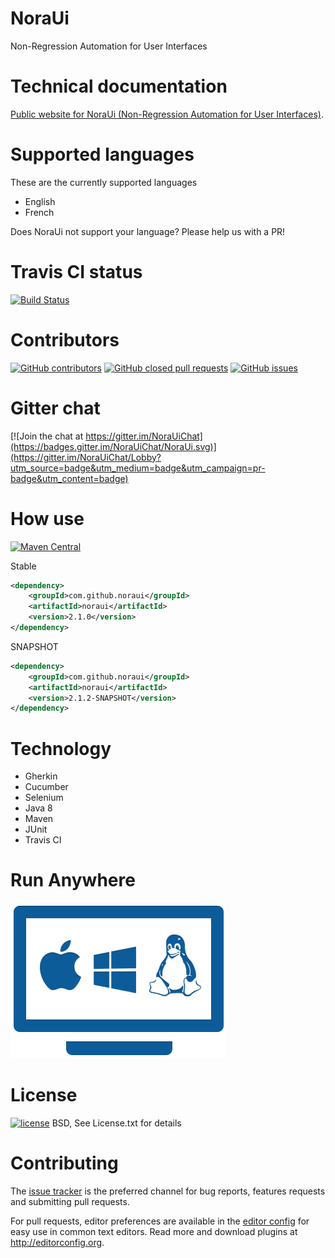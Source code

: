 # NoraUi
Non-Regression Automation for User Interfaces

# Technical documentation

[Public website for NoraUi (Non-Regression Automation for User Interfaces)](https://noraui.github.io/).

# Supported languages

These are the currently supported languages

* English
* French

Does NoraUi not support your language? Please help us with a PR!

# Travis CI status
[![Build Status](https://travis-ci.org/NoraUi/NoraUi.svg?branch=master)](https://travis-ci.org/NoraUi/NoraUi)

# Contributors

[![GitHub contributors](https://img.shields.io/github/contributors/NoraUi/NoraUi.svg)](https://github.com/NoraUi/NoraUi/graphs/contributors)
[![GitHub closed pull requests](https://img.shields.io/github/issues-pr-raw/NoraUi/NoraUi.svg)](https://github.com/NoraUi/NoraUi/pulls)
[![GitHub issues](https://img.shields.io/github/issues-raw/NoraUi/NoraUi.svg?style=plastic)](https://github.com/NoraUi/NoraUi/issues)

# Gitter chat
[![Join the chat at https://gitter.im/NoraUiChat](https://badges.gitter.im/NoraUiChat/NoraUi.svg)](https://gitter.im/NoraUiChat/Lobby?utm_source=badge&utm_medium=badge&utm_campaign=pr-badge&utm_content=badge)

# How use

[![Maven Central](https://maven-badges.herokuapp.com/maven-central/com.github.noraui/noraui/badge.svg)](https://maven-badges.herokuapp.com/maven-central/com.github.noraui/noraui)

Stable

```xml
<dependency>
    <groupId>com.github.noraui</groupId>
    <artifactId>noraui</artifactId>
    <version>2.1.0</version>
</dependency>
```
SNAPSHOT

```xml
<dependency>
    <groupId>com.github.noraui</groupId>
    <artifactId>noraui</artifactId>
    <version>2.1.2-SNAPSHOT</version>
</dependency>
```

# Technology

* Gherkin
* Cucumber
* Selenium
* Java 8
* Maven
* JUnit
* Travis CI

# Run Anywhere
![RunAnywhere](/screenshots/plateforme.png)

# License

[![license](https://img.shields.io/github/license/NoraUi/NoraUi.svg)](https://github.com/NoraUi/NoraUi/blob/master/licence.txt)
BSD, See License.txt for details

# Contributing

The [issue tracker](https://github.com/NoraUi/NoraUi/issues) is the preferred channel for bug reports, features requests and submitting pull requests.

For pull requests, editor preferences are available in the [editor config](.editorconfig) for easy use in common text editors. Read more and download plugins at <http://editorconfig.org>.

